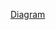 [Diagram](https://viewer.diagrams.net/?highlight=0000ff&edit=_blank&layers=1&nav=1&title=Untitled%20Diagram.drawio#R7VlNc9owEP01HJOxZfx1NDa0h3SmnbST9qhggd0YRIwI0F9fWV%2BWLIcmHSgp7UUjPUnr3bdPK5EMvHSxe1fDVfEB56gaACffDbxsAEAMHNo2wJ4DfhBxYF6XOYfcFrgtfyABin3zTZmjtbGQYFyRcmWCU7xcoikxMFjXeGsum%2BHK%2FOoKzpEF3E5hZaN3ZU4KjkYgbPH3qJwX8stuEPOZBZSLRSTrAuZ4q0HeeOClNcaE9xa7FFUNd5IXvm%2FyzKxyrEZL8pINdxB%2BmT0WDw8304dvH%2B8%2Ffb6%2Fu7oSYazJXgaMchq%2FGOKaFHiOl7Aat%2BioxptljhqrDh21a24wXlHQpeB3RMheJBNuCKZQQRaVmKUO1%2FuvYj8bfGsG174cZjt9MtuLEfe1cfBZCgS0xpt6ig7ELaUE6zkiB9YBlSgqcIQXiPpD99WogqR8Mv2AQmpzta7NBu2IhLwiOcLuE6w24ktWtsxcbIuSoNsVZKFv6Xk0eZ%2BVVZXiCtdsr5dDFM2mFF%2BTGj8gbSaYRuh%2Bphh%2FQjVBu8Oc2xyJDUMh%2F7053LaHyQ0EVmgHaeg4J2I1Oofkjyhd8ELpeueULjixdH0U5cM%2B6Ubg3guC40gXRG9Nu95paUUuJTbsozUOQg8eiVYfvDVahxatH28sYmnAxGTPZGmJl6hDqYBgVc6XdDilBCGKjxr6SvrGSMTEosxzVmf60mUm9Aj8u47Jv2%2FzP%2ByhH5yKfd9if3RzwfR7nRsxODP9gUV%2Fllww%2FX78tuh3e155NNbEadoRb13WjgeU9wgInDrUDF3WUWtoJUvllM9a3U7G2oi1I9mna2LW91mbSoNDa2PGFo%2BEcSBXxrydsDaS2yPpBrjm5q4vWFO%2BqSnX7bnS3B5VBSdTVc9LoUlPJjKtksQ11PQnUmRcHBRPWT%2FUcPCMmPxXi6ZVMHjmu4nADVfVhyaauH3NgmuJ%2Fjf8525MKHjRN1FXtqrI%2FUq2Cjy%2Bbu2n2P9q%2BJfL6g1UQ%2FuJaakqtHQQmmnu1E21JdXkkln9SJWSl8noUkXhuZ1aM%2FTPLQr74ftbpeZASpU6VB1ItMWJaYpfxLT1tCqUaQ640g0mKMP4xarG8c1S4py9lIS2akDwuGn%2Bis8yHidmyvQKoVSkFxhfW5mYbxJl9%2FiPnlcVJUfYAbpxRzOuvyMjLeaOcPWTIA%2BVMt4Nza6rmRZUbDozNtxub%2F2JXKMOpDyB%2F%2BDFHHRKcM8ffv7wYYr6f6UcLqlKkK6mkFDmkeU61iWXaArxRL8VYe%2BxGmr9kaVDdXyUzPR7Qv%2B0fkbsEFQJcKz6nmox8iuBe9W5HvQfRS%2B%2FP1Q48aX%2Fwgn%2F3EuUDtv%2F5bI57R%2Fi3vgn)